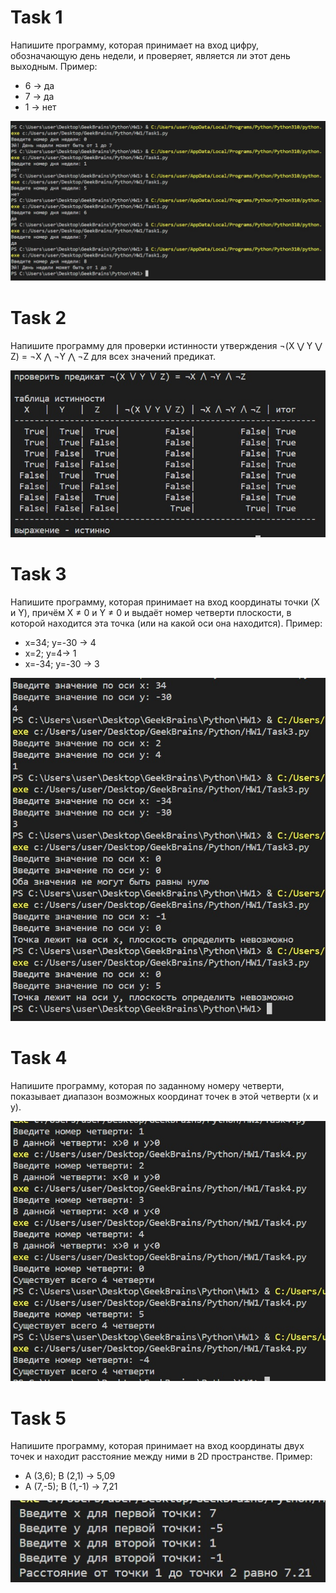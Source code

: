 # Task 1

Напишите программу, которая принимает на вход цифру, обозначающую день недели, и проверяет, является ли этот день выходным.
Пример:
- 6 -> да
- 7 -> да
- 1 -> нет

![Task1](https://github.com/MishelleDale/Python_1/raw/main/screenshots/task1.jpg)

# Task 2

Напишите программу для проверки истинности утверждения ¬(X ⋁ Y ⋁ Z) = ¬X ⋀ ¬Y ⋀ ¬Z для всех значений предикат.

![Task1](https://github.com/MishelleDale/Python_1/raw/main/screenshots/task2.jpg)

# Task 3

Напишите программу, которая принимает на вход координаты точки (X и Y), причём X ≠ 0 и Y ≠ 0 и выдаёт номер четверти плоскости, в которой находится эта точка (или на какой оси она находится).
Пример:
- x=34; y=-30 -> 4
- x=2; y=4-> 1
- x=-34; y=-30 -> 3

![Task1](https://github.com/MishelleDale/Python_1/raw/main/screenshots/task3.jpg)

# Task 4

Напишите программу, которая по заданному номеру четверти, показывает диапазон возможных координат точек в этой четверти (x и y).

![Task1](https://github.com/MishelleDale/Python_1/raw/main/screenshots/task4.jpg)

# Task 5

Напишите программу, которая принимает на вход координаты двух точек и находит расстояние между ними в 2D пространстве.
Пример:
- A (3,6); B (2,1) -> 5,09
- A (7,-5); B (1,-1) -> 7,21

![Task1](https://github.com/MishelleDale/Python_1/raw/main/screenshots/task5.jpg)
